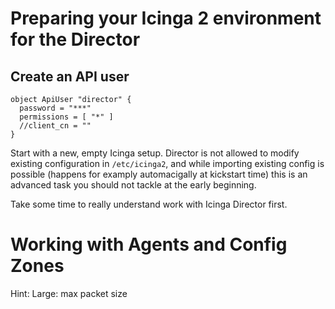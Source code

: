 Preparing your Icinga 2 environment for the Director
====================================================

Create an API user
------------------

```icinga2
object ApiUser "director" {
  password = "***"
  permissions = [ "*" ]
  //client_cn = ""
}
```

Start with a new, empty Icinga setup. Director is not allowed to modify
existing configuration in `/etc/icinga2`, and while importing existing
config is possible (happens for examply automacigally at kickstart time)
this is an advanced task you should not tackle at the early beginning.

Take some time to really understand work with Icinga Director first.

Working with Agents and Config Zones
====================================

Hint: Large: max packet size

